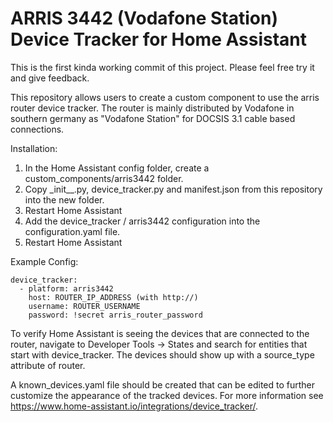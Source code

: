 # ARRIS 3442 (Vodafone Station) Device Tracker for Home Assistant

This is the first kinda working commit of this project. Please feel free try it and give feedback.

This repository allows users to create a custom component to use the arris router device tracker. The router is mainly distributed by Vodafone in southern germany as "Vodafone Station" for DOCSIS 3.1 cable based connections.

Installation:
1. In the Home Assistant config folder, create a custom_components/arris3442 folder.
2. Copy \_init__.py, device_tracker.py and manifest.json from this repository into the new folder.
3. Restart Home Assistant
4. Add the device_tracker / arris3442 configuration into the configuration.yaml file.
5. Restart Home Assistant


Example Config:

```
device_tracker:
  - platform: arris3442
    host: ROUTER_IP_ADDRESS (with http://)
    username: ROUTER_USERNAME
    password: !secret arris_router_password
```

To verify Home Assistant is seeing the devices that are connected to the router, navigate to Developer Tools -> States and search for entities that start with device_tracker. The devices should show up with a source_type attribute of router.

A known_devices.yaml file should be created that can be edited to further customize the appearance of the tracked devices. For more information see https://www.home-assistant.io/integrations/device_tracker/.


